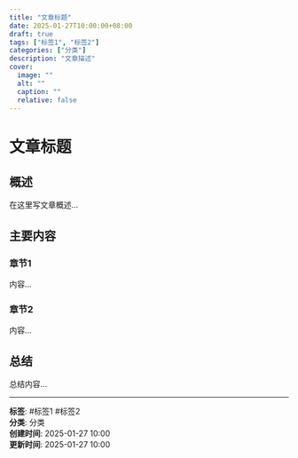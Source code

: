 ```yaml
---
title: "文章标题"
date: 2025-01-27T10:00:00+08:00
draft: true
tags: ["标签1", "标签2"]
categories: ["分类"]
description: "文章描述"
cover:
  image: ""
  alt: ""
  caption: ""
  relative: false
---
```


# 文章标题

## 概述

在这里写文章概述...

## 主要内容

### 章节1

内容...

### 章节2

内容...

## 总结

总结内容...

---

**标签**: #标签1 #标签2  
**分类**: 分类  
**创建时间**: 2025-01-27 10:00  
**更新时间**: 2025-01-27 10:00
